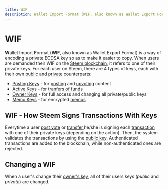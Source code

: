 ```yaml
---
title: WIF
description: Wallet Import Format (WIF, also known as Wallet Export Format) is a way of encoding a private ECDSA key so as to make it easier to copy. When users are demanded their WIF on the Steem blockchain, it refers to one of their private keys.
---
```

# WIF

**W**allet **I**mport **F**ormat (**WIF**, also known as Wallet Export Format) is a way of encoding a private ECDSA key so as to make it easier to copy. When users are demanded their WIF on the [Steem blockchain](/glossary/steem-blockchain.md), it refers to one of their private keys. For each user on Steem, there are 4 types of keys, each with their own [public](/glossary/public-key.md) and [private](/glossary/private-key.md) counterparts:

- [Posting Keys](/glossary/posting-key.md) - for [posting](/glossary/posting.md) and [upvoting](/glossary/voting.md) content
- [Active Keys](/glossary/active-key.md) - for [tranfers of funds](/glossary/transfer.md)  
- [Owner Keys](/glossary/owner-key.md) - for full access and changing all private/public keys 
- [Memo Keys](/glossary/memo-key.md) - for encrypted [memos](/glossary/memo.md)

## WIF - How Steem Signs Transactions With Keys

Everytime a user [post](/glossary/posting.md),[vote](/glossary/voting.me) or [transfer](/glossary/transfer.md),he/she is signing each [transaction](/glossary/transaction.md) with one of their private keys (depending on the action). Then, the system validates the transactions by using the [public key](/glossary/public-key.md). Authenticated transactions are added to the blockchain, while non-authenticated ones are rejected.

## Changing a WIF

When a user's change their [owner's key](/glossary/owner-key.md), all of their users keys (*public* and *private*) are changed.